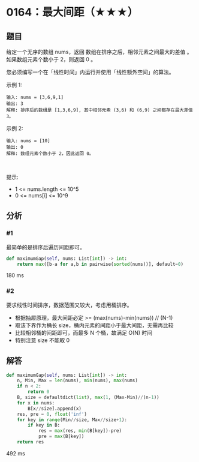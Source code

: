 # 0164：最大间距（★★★）


## 题目

给定一个无序的数组 nums，返回 数组在排序之后，相邻元素之间最大的差值 。
如果数组元素个数小于 2，则返回 0 。

您必须编写一个在「线性时间」内运行并使用「线性额外空间」的算法。

示例 1:

	输入: nums = [3,6,9,1]
	输出: 3
	解释: 排序后的数组是 [1,3,6,9], 其中相邻元素 (3,6) 和 (6,9) 之间都存在最大差值 3。

示例 2:

	输入: nums = [10]
	输出: 0
	解释: 数组元素个数小于 2，因此返回 0。
 

提示:
- 1 <= nums.length <= 10^5
- 0 <= nums[i] <= 10^9


## 分析

### #1

最简单的是排序后遍历间距即可。

```python
def maximumGap(self, nums: List[int]) -> int:
    return max([b-a for a,b in pairwise(sorted(nums))], default=0)
```
180 ms

### #2

要求线性时间排序，数据范围又较大，考虑用桶排序。
- 根据抽屉原理，最大间距必定 >= (max(nums)-min(nums)) // (N-1)
- 取该下界作为桶长 size，桶内元素的间距小于最大间距，无需再比较
- 比较相邻桶的间距即可，而最多 N 个桶，故满足 O(N) 时间
- 特别注意 size 不能取 0
 
## 解答

```python
def maximumGap(self, nums: List[int]) -> int:
    n, Min, Max = len(nums), min(nums), max(nums)
    if n < 2:
        return 0
    B, size = defaultdict(list), max(1, (Max-Min)//(n-1))
    for x in nums:
        B[x//size].append(x)
    res, pre = 0, float('inf')
    for key in range(Min//size, Max//size+1):
        if key in B:
            res = max(res, min(B[key])-pre)
            pre = max(B[key])
    return res
```
492 ms



